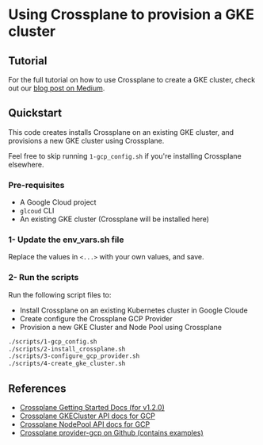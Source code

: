 # Using Crossplane to provision a GKE cluster

## Tutorial

For the full tutorial on how to use Crossplane to create a GKE cluster, check out our [blog post on Medium](https://medium.com/@dee_zero/cf5374d765ee?source=friends_link&sk=6654b27051a58815073b0613c8127def).

## Quickstart

This code creates installs Crossplane on an existing GKE cluster, and provisions a new GKE cluster using Crossplane.

Feel free to skip running `1-gcp_config.sh` if you're installing Crossplane elsewhere.
### Pre-requisites

* A Google Cloud project
* `glcoud` CLI
* An existing GKE cluster (Crossplane will be installed here)


### 1- Update the env_vars.sh file

Replace the values in `<...>` with your own values, and save.

### 2- Run the scripts

Run the following script files to:

* Install Crossplane on an existing Kubernetes cluster in Google Cloude
* Create configure the Crossplane GCP Provider
* Provision a new GKE Cluster and Node Pool using Crossplane

```bash
./scripts/1-gcp_config.sh
./scripts/2-install_crossplane.sh
./scripts/3-configure_gcp_provider.sh
./scripts/4-create_gke_cluster.sh
```

## References

* [Crossplane Getting Started Docs (for v1.2.0)](https://crossplane.io/docs/v1.2/getting-started/install-configure.html)
* [Crossplane GKECluster API docs for GCP](https://doc.crds.dev/github.com/crossplane/provider-gcp/container.gcp.crossplane.io/GKECluster/v1beta1@v0.16.0)
* [Crossplane NodePool API docs for GCP](https://doc.crds.dev/github.com/crossplane/provider-gcp/container.gcp.crossplane.io/NodePool/v1alpha1@v0.16.0)
* [Crossplane provider-gcp on Github (contains examples)](https://github.com/crossplane/provider-gcp/blob/master/examples/gke/gke.yaml)